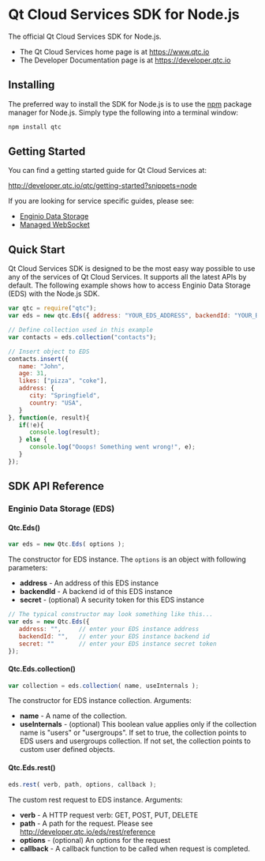 # Qt Cloud Services SDK for Node.js

The official Qt Cloud Services SDK for Node.js.

* The Qt Cloud Services home page is at https://www.qtc.io
* The Developer Documentation page is at https://developer.qtc.io

## Installing
The preferred way to install the SDK for Node.js is to use the [npm](http://npmjs.org) package manager for Node.js. Simply type the following into a terminal window:

```sh
npm install qtc
```

## Getting Started

You can find a getting started guide for Qt Cloud Services at:

http://developer.qtc.io/qtc/getting-started?snippets=node

If you are looking for service specific guides, please see:

* [Enginio Data Storage](http://developer.qtc.io/eds/getting-started?snippets=node)
* [Managed WebSocket](http://developer.qtc.io/mws/getting-started?snippets=node)

## Quick Start

Qt Cloud Services SDK is designed to be the most easy way possible to use any of the services of Qt Cloud Services. It supports all the latest APIs by default. The following example shows how to access Enginio Data Storage (EDS) with the Node.js SDK.

```javascript
var qtc = require("qtc");
var eds = new qtc.Eds({ address: "YOUR_EDS_ADDRESS", backendId: "YOUR_BACKEND_ID"});

// Define collection used in this example
var contacts = eds.collection("contacts");

// Insert object to EDS
contacts.insert({
   name: "John",
   age: 31,
   likes: ["pizza", "coke"],
   address: {
      city: "Springfield",
      country: "USA",
   }
}, function(e, result){
   if(!e){
      console.log(result);
   } else {
      console.log("Ooops! Something went wrong!", e);
   }
});
```

## SDK API Reference

### Enginio Data Storage (EDS)

#### Qtc.Eds()

```javascript
var eds = new Qtc.Eds( options );
```

The constructor for EDS instance. The `options` is an object with following parameters:

* **address** - An address of this EDS instance
* **backendId** - A backend id of this EDS instance
* **secret** - (optional) A security token for this EDS instance

```javascript
// The typical constructor may look something like this...
var eds = new Qtc.Eds({
   address: "",     // enter your EDS instance address
   backendId: "",   // enter your EDS instance backend id
   secret: ""       // enter your EDS instance secret token
});
```

#### Qtc.Eds.collection()

```javascript
var collection = eds.collection( name, useInternals );
```

The constructor for EDS instance collection. Arguments:

* **name** - A name of the collection.
* **useInternals** - (optional) This boolean value applies only if the collection name is "users" or "usergroups". If set to true, the collection points to EDS users and usergroups collection. If not set, the collection points to custom user defined objects.

#### Qtc.Eds.rest()

```javascript
eds.rest( verb, path, options, callback );
```

The custom rest request to EDS instance. Arguments:

* **verb** - A HTTP request verb: GET, POST, PUT, DELETE
* **path** - A path for the request. Please see http://developer.qtc.io/eds/rest/reference
* **options** - (optional) An options for the request
* **callback** - A callback function to be called when request is completed.
